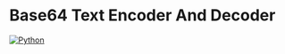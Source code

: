 # Base64 Text Encoder And Decoder

[![Python](https://img.shields.io/badge/Python-white?logo=python)]()
